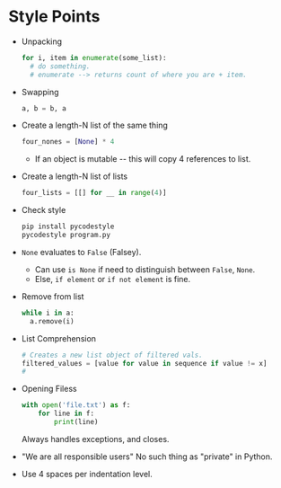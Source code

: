 # Style Points

* Unpacking
  ```Python
  for i, item in enumerate(some_list):
    # do something.
    # enumerate --> returns count of where you are + item.
  ```
* Swapping
  ```Python
  a, b = b, a
  ```
* Create a length-N list of the same thing
  ```Python
  four_nones = [None] * 4
  ```
  * If an object is mutable -- this will copy 4 references to list.

* Create a length-N list of lists 
  ```Python
  four_lists = [[] for __ in range(4)]
  ```

* Check style
  ```bash
  pip install pycodestyle
  pycodestyle program.py
  ```

* `None` evaluates to `False` (Falsey).
  * Can use `is None` if need to distinguish between `False`, `None`.
  * Else, `if element` or `if not element` is fine.

* Remove from list
  ```Python
  while i in a:
    a.remove(i)
  ```

* List Comprehension
  ```Python
  # Creates a new list object of filtered vals.
  filtered_values = [value for value in sequence if value != x]
  #
  ```

* Opening Filess
  ```Python
  with open('file.txt') as f:
      for line in f:
          print(line)
  ```
  Always handles exceptions, and closes.

* "We are all responsible users"
  No such thing as "private" in Python.

* Use 4 spaces per indentation level.